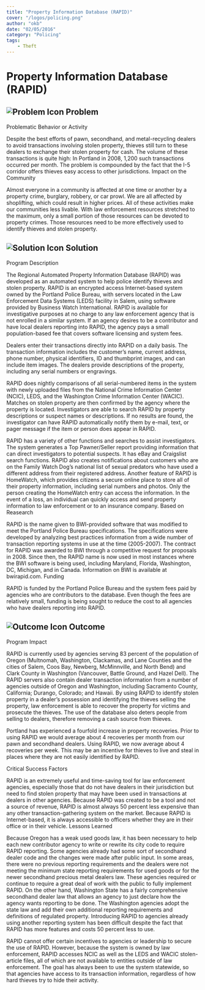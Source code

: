 ```yaml
---
title: "Property Information Database (RAPID)"
cover: "/logos/policing.png"
author: "okb"
date: "02/05/2016"
category: "Policing"
tags:
    - Theft
---
```


# Property Information Database (RAPID)

## ![Problem Icon](https://github.com/google/material-design-icons/raw/master/alert/1x_web/ic_error_outline_black_48dp.png "Problem") Problem

Problematic Behavior or Activity

Despite the best efforts of pawn, secondhand, and metal-recycling dealers to avoid transactions involving stolen property, thieves still turn to these dealers to exchange their stolen property for cash. The volume of these transactions is quite high: In Portland in 2008, 1,200 such transactions occurred per month. The problem is compounded by the fact that the I-5 corridor offers thieves easy access to other jurisdictions.
Impact on the Community

Almost everyone in a community is affected at one time or another by a property crime, burglary, robbery, or car prowl. We are all affected by shoplifting, which could result in higher prices. All of these activities make our communities less livable. With law enforcement resources stretched to the maximum, only a small portion of those resources can be devoted to property crimes. Those resources need to be more effectively used to identify thieves and stolen property.

## ![Solution Icon](https://github.com/google/material-design-icons/raw/master/action/1x_web/ic_lightbulb_outline_black_48dp.png "Solution") Solution

Program Description

The Regional Automated Property Information Database (RAPID) was developed as an automated system to help police identify thieves and stolen property. RAPID is an encrypted access Internet-based system owned by the Portland Police Bureau, with servers located in the Law Enforcement Data Systems (LEDS) facility in Salem, using software provided by Business Watch International. RAPID is available for investigative purposes at no charge to any law enforcement agency that is not enrolled in a similar system. If an agency desires to be a contributor and have local dealers reporting into RAPID, the agency pays a small population-based fee that covers software licensing and system fees.

Dealers enter their transactions directly into RAPID on a daily basis. The transaction information includes the customer’s name, current address, phone number, physical identifiers, ID and thumbprint images, and can include item images. The dealers provide descriptions of the property, including any serial numbers or engravings.

RAPID does nightly comparisons of all serial-numbered items in the system with newly uploaded files from the National Crime Information Center (NCIC), LEDS, and the Washington Crime Information Center (WACIC). Matches on stolen property are then confirmed by the agency where the property is located. Investigators are able to search RAPID by property descriptions or suspect names or descriptions. If no results are found, the investigator can have RAPID automatically notify them by e-mail, text, or pager message if the item or person does appear in RAPID.

RAPID has a variety of other functions and searches to assist investigators. The system generates a Top Pawner/Seller report providing information that can direct investigators to potential suspects. It has eBay and Craigslist search functions. RAPID also creates notifications about customers who are on the Family Watch Dog’s national list of sexual predators who have used a different address from their registered address. Another feature of RAPID is HomeWatch, which provides citizens a secure online place to store all of their property information, including serial numbers and photos. Only the person creating the HomeWatch entry can access the information. In the event of a loss, an individual can quickly access and send property information to law enforcement or to an insurance company.
Based on Reasearch

RAPID is the name given to BWI-provided software that was modified to meet the Portland Police Bureau specifications. The specifications were developed by analyzing best practices information from a wide number of transaction reporting systems in use at the time (2005-2007). The contract for RAPID was awarded to BWI through a competitive request for proposals in 2008. Since then, the RAPID name is now used in most instances where the BWI software is being used, including
Maryland, Florida, Washington, DC, Michigan, and in Canada. Information on BWI is available at bwirapid.com.
Funding

RAPID is funded by the Portland Police Bureau and the system fees paid by agencies who are contributors to the database. Even though the fees are relatively small, funding is being sought to reduce the cost to all agencies who have dealers reporting into RAPID.

## ![Outcome Icon](https://github.com/google/material-design-icons/raw/master/action/1x_web/ic_view_list_black_48dp.png "Outcome") Outcome

Program Impact

RAPID is currently used by agencies serving 83 percent of the population of Oregon (Multnomah, Washington, Clackamas, and Lane Counties and the cities of Salem, Coos Bay, Newberg, McMinnville, and North Bend) and Clark County in Washington (Vancouver, Battle Ground, and Hazel Dell). The RAPID servers also contain dealer transaction information from a number of agencies outside of Oregon and Washington, including Sacramento County, California; Durango, Colorado; and Hawaii. By using RAPID to identify stolen property in a dealer’s possession and identifying the thieves selling the property, law enforcement is able to recover the property for victims and prosecute the thieves. The use of the database also deters people from selling to dealers, therefore removing a cash source from thieves.

Portland has experienced a fourfold increase in property recoveries. Prior to using RAPID we would average about 4 recoveries per month from our pawn and secondhand dealers. Using RAPID, we now average about 4 recoveries per week. This may be an incentive for thieves to live and steal in places where they are not easily identified by RAPID. 

Critical Success Factors

RAPID is an extremely useful and time-saving tool for law enforcement agencies, especially those that do not have dealers in their jurisdiction but need to find stolen property that may have been used in transactions at dealers in other agencies. Because RAPID was created to be a tool and not a source of revenue, RAPID is almost always 50 percent less expensive than any other transaction-gathering system on the market. Because RAPID is Internet-based, it is always accessible to officers whether they are in their office or in their vehicle.
Lessons Learned

Because Oregon has a weak used goods law, it has been necessary to help each new contributor agency to write or rewrite its city code to require RAPID reporting. Some agencies already had some sort of secondhand dealer code and the changes were made after public input. In some areas, there were no previous reporting requirements and the dealers were not meeting the minimum state reporting requirements for used goods or for the newer secondhand precious metal dealers law. These agencies required or continue to require a great deal of work with the public to fully implement RAPID. On the other hand, Washington State has a fairly comprehensive secondhand dealer law that allows an agency to just declare how the agency wants reporting to be done. The Washington agencies adopt the state law and add their own additional reporting requirements and definitions of regulated property. Introducing RAPID to agencies already using another reporting system has been difficult despite the fact that RAPID has more features and costs 50 percent less to use.

RAPID cannot offer certain incentives to agencies or leadership to secure the use of RAPID. However, because the system is owned by law enforcement, RAPID accesses NCIC as well as the LEDS and WACIC stolen-article files, all of which are not available to entities outside of law enforcement. The goal has always been to use the system statewide, so that agencies have access to its transaction information, regardless of how hard thieves try to hide their activity.